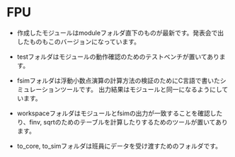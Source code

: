 # FPU

- 作成したモジュールはmoduleフォルダ直下のものが最新です。発表会で出したものもこのバージョンになっています。

- testフォルダはモジュールの動作確認のためのテストベンチが置いてあります。

- fsimフォルダは浮動小数点演算の計算方法の検証のためにC言語で書いたシミュレーションツールです。
出力結果はモジュールと同一になるようにしています。

- workspaceフォルダはモジュールとfsimの出力が一致することを確認したり、finv, sqrtのためのテーブルを計算したりするためのツールが置いてあります。

- to_core, to_simフォルダは班員にデータを受け渡すためのフォルダです。
